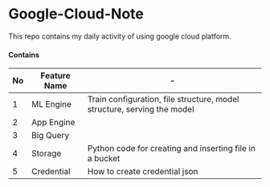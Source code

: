 # Google-Cloud-Note

This repo contains my daily activity of using google cloud platform.

#### Contains
| No       |              Feature Name                     |     -       |
| -------- | --------------------------------------------- | ----------------- |
| 1        | ML Engine  |   Train configuration, file structure, model structure, serving the model            |
| 2        | App Engine |                 |
| 3        | Big Query  |                 |
| 4        | Storage    |   Python code for creating and inserting file in a bucket|
| 5        | Credential |   How to create credential json | 